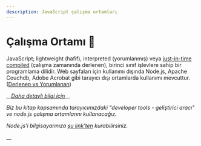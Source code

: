 ```yaml
---
description: JavaScript çalışma ortamları
---
```


# Çalışma Ortamı 🐥

JavaScript; lightweight \(hafif\), interpreted \(yorumlanmış\) veya [just-in-time compiled](https://stackoverflow.com/questions/95635/what-does-a-just-in-time-jit-compiler-do) \(çalışma zamanında derlenen\), birinci sınıf işlevlere sahip bir programlama dilidir. Web sayfaları için kullanımı dışında Node.js, Apache Couchdb, Adobe Acrobat gibi tarayıcı dışı ortamlarda kullanımı mevcuttur. \([Derlenen vs Yorumlanan](https://stackoverflow.com/questions/3265357/compiled-vs-interpreted-languages)\) 

\_\_[_Daha detaylı bilgi için_](https://developer.mozilla.org/en-US/docs/Web/JavaScript)\_\_

_Biz bu kitap kapsamında tarayıcımızdaki "developer tools - geliştirici aracı" ve node.js çalışma ortamlarını kullanacağız._

_Node.js'i bilgisayarınıza_ [_şu link'ten_](https://nodejs.org/en/download/) _kurabilirsiniz._

\_\_

